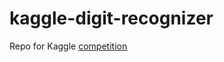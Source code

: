 # kaggle-digit-recognizer
Repo for Kaggle [competition](https://www.kaggle.com/competitions/digit-recognizer)
